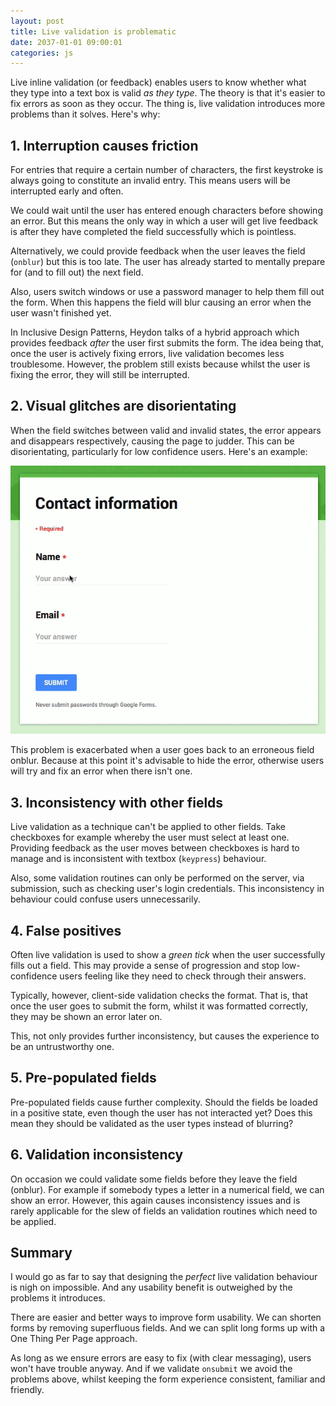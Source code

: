 ```yaml
---
layout: post
title: Live validation is problematic
date: 2037-01-01 09:00:01
categories: js
---
```


Live inline validation (or feedback) enables users to know whether what they type into a text box is valid *as they type*. The theory is that it's easier to fix errors as soon as they occur. The thing is, live validation introduces more problems than it solves. Here's why:

## 1. Interruption causes friction

For entries that require a certain number of characters, the first keystroke is always going to constitute an invalid entry. This means users will be interrupted early and often.

We could wait until the user has entered enough characters before showing an error. But this means the only way in which a user will get live feedback is after they have completed the field successfully which is pointless.

Alternatively, we could provide feedback when the user leaves the field (`onblur`) but this is too late. The user has already started to mentally prepare for (and to fill out) the next field.

Also, users switch windows or use a password manager to help them fill out the form. When this happens the field will blur causing an error when the user wasn't finished yet.

In Inclusive Design Patterns, Heydon talks of a hybrid approach which provides feedback *after* the user first submits the form. The idea being that, once the user is actively fixing errors, live validation becomes less troublesome. However, the problem still exists because whilst the user is fixing the error, they will still be interrupted.

## 2. Visual glitches are disorientating

When the field switches between valid and invalid states, the error appears and disappears respectively, causing the page to judder. This can be disorientating, particularly for low confidence users. Here's an example:

![Live feedback can cause the page to judder](/assets/img/live.gif)

This problem is exacerbated when a user goes back to an erroneous field onblur. Because at this point it's advisable to hide the error, otherwise users will try and fix an error when there isn't one.

## 3. Inconsistency with other fields

Live validation as a technique can't be applied to other fields. Take checkboxes for example whereby the user must select at least one. Providing feedback as the user moves between checkboxes is hard to manage and is inconsistent with textbox (`keypress`) behaviour.

Also, some validation routines can only be performed on the server, via submission, such as checking user's login credentials. This inconsistency in behaviour could confuse users unnecessarily.

## 4. False positives

Often live validation is used to show a *green tick* when the user successfully fills out a field. This may provide a sense of progression and stop low-confidence users feeling like they need to check through their answers.

Typically, however, client-side validation checks the format. That is, that once the user goes to submit the form, whilst it was formatted correctly, they may be shown an error later on.

This, not only provides further inconsistency, but causes the experience to be an untrustworthy one.

## 5. Pre-populated fields

Pre-populated fields cause further complexity. Should the fields be loaded in a positive state, even though the user has not interacted yet? Does this mean they should be validated as the user types instead of blurring?

## 6. Validation inconsistency

On occasion we could validate some fields before they leave the field (onblur). For example if somebody types a letter in a numerical field, we can show an error. However, this again causes inconsistency issues and is rarely applicable for the slew of fields an validation routines which need to be applied. 

## Summary

I would go as far to say that designing the *perfect* live validation behaviour is nigh on impossible. And any usability benefit is outweighed by the problems it introduces.

There are easier and better ways to improve form usability. We can shorten forms by removing superfluous fields. And we can split long forms up with a One Thing Per Page approach.

As long as we ensure errors are easy to fix (with clear messaging), users won't have trouble anyway. And if we validate `onsubmit` we avoid the problems above, whilst keeping the form experience consistent, familiar and friendly.
